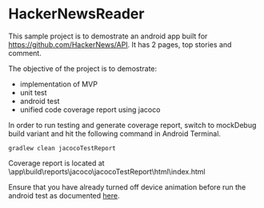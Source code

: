 # HackerNewsReader

This sample project is to demostrate an android app built for https://github.com/HackerNews/API. It has 2 pages, top stories and comment. 

The objective of the project is to demostrate:
- implementation of MVP
- unit test 
- android test
- unified code coverage report using jacoco

In order to run testing and generate coverage report, switch to mockDebug build variant and hit the following command in Android Terminal.

`gradlew clean jacocoTestReport`

Coverage report is located at \app\build\reports\jacoco\jacocoTestReport\html\index.html

Ensure that you have already turned off device animation before run the android test as documented [here](https://developer.android.com/training/testing/espresso/setup.html#set-up-environment).

